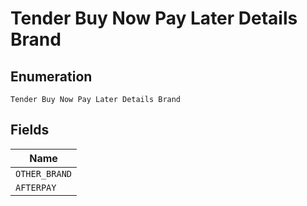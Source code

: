
# Tender Buy Now Pay Later Details Brand

## Enumeration

`Tender Buy Now Pay Later Details Brand`

## Fields

| Name |
|  --- |
| `OTHER_BRAND` |
| `AFTERPAY` |

